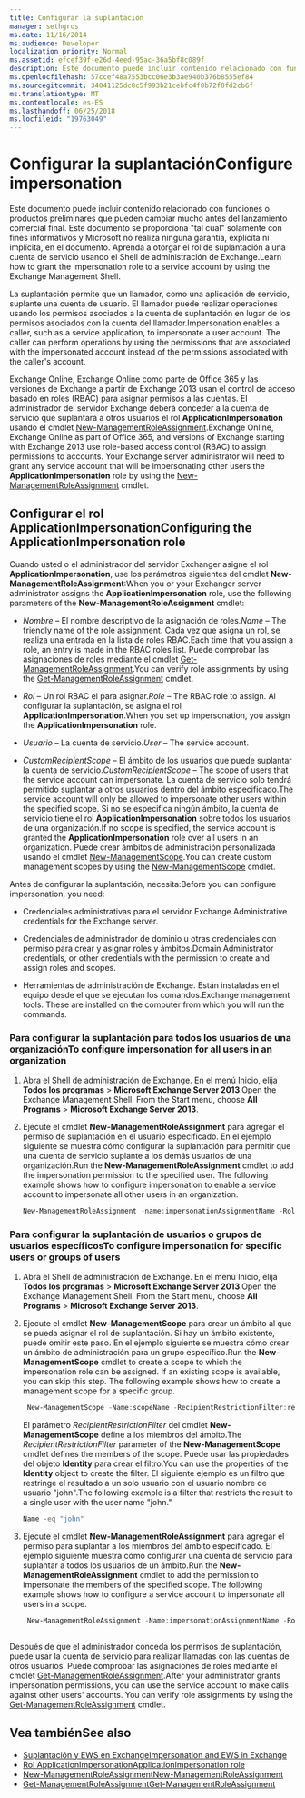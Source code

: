 ```yaml
---
title: Configurar la suplantación
manager: sethgros
ms.date: 11/16/2014
ms.audience: Developer
localization_priority: Normal
ms.assetid: efcef39f-e26d-4eed-95ac-36a5bf8c089f
description: Este documento puede incluir contenido relacionado con funciones o productos preliminares que pueden cambiar mucho antes del lanzamiento comercial final. Este documento se proporciona "tal cual" solamente con fines informativos y Microsoft no realiza ninguna garantía, explícita ni implícita, en el documento. Aprenda a otorgar el rol de suplantación a una cuenta de servicio usando el Shell de administración de Exchange.
ms.openlocfilehash: 57ccef48a7553bcc06e3b3ae940b376b8555ef84
ms.sourcegitcommit: 34041125dc8c5f993b21cebfc4f8b72f0fd2cb6f
ms.translationtype: MT
ms.contentlocale: es-ES
ms.lasthandoff: 06/25/2018
ms.locfileid: "19763049"
---
```

# <a name="configure-impersonation"></a><span data-ttu-id="16737-103">Configurar la suplantación</span><span class="sxs-lookup"><span data-stu-id="16737-103">Configure impersonation</span></span>

<span data-ttu-id="16737-104">Este documento puede incluir contenido relacionado con funciones o productos preliminares que pueden cambiar mucho antes del lanzamiento comercial final. Este documento se proporciona "tal cual" solamente con fines informativos y Microsoft no realiza ninguna garantía, explícita ni implícita, en el documento. Aprenda a otorgar el rol de suplantación a una cuenta de servicio usando el Shell de administración de Exchange.</span><span class="sxs-lookup"><span data-stu-id="16737-104">Learn how to grant the impersonation role to a service account by using the Exchange Management Shell.</span></span> 
  
<span data-ttu-id="16737-p101">La suplantación permite que un llamador, como una aplicación de servicio, suplante una cuenta de usuario. El llamador puede realizar operaciones usando los permisos asociados a la cuenta de suplantación en lugar de los permisos asociados con la cuenta del llamador.</span><span class="sxs-lookup"><span data-stu-id="16737-p101">Impersonation enables a caller, such as a service application, to impersonate a user account. The caller can perform operations by using the permissions that are associated with the impersonated account instead of the permissions associated with the caller's account.</span></span>
  
<span data-ttu-id="16737-p102">Exchange Online, Exchange Online como parte de Office 365 y las versiones de Exchange a partir de Exchange 2013 usan el control de acceso basado en roles (RBAC) para asignar permisos a las cuentas. El administrador del servidor Exchange deberá conceder a la cuenta de servicio que suplantará a otros usuarios el rol **ApplicationImpersonation** usando el cmdlet [New-ManagementRoleAssignment](http://msdn.microsoft.com/library/34d4f2e3-f2c5-49e1-a6a9-1366da65a78c.aspx).</span><span class="sxs-lookup"><span data-stu-id="16737-p102">Exchange Online, Exchange Online as part of Office 365, and versions of Exchange starting with Exchange 2013 use role-based access control (RBAC) to assign permissions to accounts. Your Exchange server administrator will need to grant any service account that will be impersonating other users the **ApplicationImpersonation** role by using the [New-ManagementRoleAssignment](http://msdn.microsoft.com/library/34d4f2e3-f2c5-49e1-a6a9-1366da65a78c.aspx) cmdlet.</span></span> 
  
## <a name="configuring-the-applicationimpersonation-role"></a><span data-ttu-id="16737-109">Configurar el rol ApplicationImpersonation</span><span class="sxs-lookup"><span data-stu-id="16737-109">Configuring the ApplicationImpersonation role</span></span>

<span data-ttu-id="16737-110">Cuando usted o el administrador del servidor Exchanger asigne el rol **ApplicationImpersonation**, use los parámetros siguientes del cmdlet **New-ManagementRoleAssignment**:</span><span class="sxs-lookup"><span data-stu-id="16737-110">When you or your Exchanger server administrator assigns the **ApplicationImpersonation** role, use the following parameters of the **New-ManagementRoleAssignment** cmdlet:</span></span> 
  
-  <span data-ttu-id="16737-111">_Nombre_ &ndash; El nombre descriptivo de la asignación de roles.</span><span class="sxs-lookup"><span data-stu-id="16737-111">_Name_ &ndash; The friendly name of the role assignment.</span></span> <span data-ttu-id="16737-112">Cada vez que asigna un rol, se realiza una entrada en la lista de roles RBAC.</span><span class="sxs-lookup"><span data-stu-id="16737-112">Each time that you assign a role, an entry is made in the RBAC roles list.</span></span> <span data-ttu-id="16737-113">Puede comprobar las asignaciones de roles mediante el cmdlet [Get-ManagementRoleAssignment](http://msdn.microsoft.com/library/a3a6ee46-061b-444a-8639-43a416309445.aspx).</span><span class="sxs-lookup"><span data-stu-id="16737-113">You can verify role assignments by using the [Get-ManagementRoleAssignment](http://msdn.microsoft.com/library/a3a6ee46-061b-444a-8639-43a416309445.aspx) cmdlet.</span></span> 
    
-  <span data-ttu-id="16737-114">_Rol_ &ndash; Un rol RBAC el para asignar.</span><span class="sxs-lookup"><span data-stu-id="16737-114">_Role_ &ndash; The RBAC role to assign.</span></span> <span data-ttu-id="16737-115">Al configurar la suplantación, se asigna el rol **ApplicationImpersonation**.</span><span class="sxs-lookup"><span data-stu-id="16737-115">When you set up impersonation, you assign the **ApplicationImpersonation** role.</span></span> 
    
-  <span data-ttu-id="16737-116">_Usuario_ &ndash; La cuenta de servicio.</span><span class="sxs-lookup"><span data-stu-id="16737-116">_User_ &ndash; The service account.</span></span> 
    
-  <span data-ttu-id="16737-117">_CustomRecipientScope_ &ndash; El ámbito de los usuarios que puede suplantar la cuenta de servicio.</span><span class="sxs-lookup"><span data-stu-id="16737-117">_CustomRecipientScope_ &ndash; The scope of users that the service account can impersonate.</span></span> <span data-ttu-id="16737-118">La cuenta de servicio solo tendrá permitido suplantar a otros usuarios dentro del ámbito especificado.</span><span class="sxs-lookup"><span data-stu-id="16737-118">The service account will only be allowed to impersonate other users within the specified scope.</span></span> <span data-ttu-id="16737-119">Si no se especifica ningún ámbito, la cuenta de servicio tiene el rol **ApplicationImpersonation** sobre todos los usuarios de una organización.</span><span class="sxs-lookup"><span data-stu-id="16737-119">If no scope is specified, the service account is granted the **ApplicationImpersonation** role over all users in an organization.</span></span> <span data-ttu-id="16737-120">Puede crear ámbitos de administración personalizada usando el cmdlet [New-ManagementScope](http://msdn.microsoft.com/library/1ea1f474-69d6-48c0-9beb-bfa4442c5dab.aspx).</span><span class="sxs-lookup"><span data-stu-id="16737-120">You can create custom management scopes by using the [New-ManagementScope](http://msdn.microsoft.com/library/1ea1f474-69d6-48c0-9beb-bfa4442c5dab.aspx) cmdlet.</span></span> 
    
<span data-ttu-id="16737-121">Antes de configurar la suplantación, necesita:</span><span class="sxs-lookup"><span data-stu-id="16737-121">Before you can configure impersonation, you need:</span></span>
  
- <span data-ttu-id="16737-122">Credenciales administrativas para el servidor Exchange.</span><span class="sxs-lookup"><span data-stu-id="16737-122">Administrative credentials for the Exchange server.</span></span>
    
- <span data-ttu-id="16737-123">Credenciales de administrador de dominio u otras credenciales con permiso para crear y asignar roles y ámbitos.</span><span class="sxs-lookup"><span data-stu-id="16737-123">Domain Administrator credentials, or other credentials with the permission to create and assign roles and scopes.</span></span>
    
- <span data-ttu-id="16737-p106">Herramientas de administración de Exchange. Están instaladas en el equipo desde el que se ejecutan los comandos.</span><span class="sxs-lookup"><span data-stu-id="16737-p106">Exchange management tools. These are installed on the computer from which you will run the commands.</span></span>
    
### <a name="to-configure-impersonation-for-all-users-in-an-organization"></a><span data-ttu-id="16737-126">Para configurar la suplantación para todos los usuarios de una organización</span><span class="sxs-lookup"><span data-stu-id="16737-126">To configure impersonation for all users in an organization</span></span>

1. <span data-ttu-id="16737-p107">Abra el Shell de administración de Exchange. En el menú Inicio, elija **Todos los programas** > **Microsoft Exchange Server 2013**.</span><span class="sxs-lookup"><span data-stu-id="16737-p107">Open the Exchange Management Shell. From the Start menu, choose **All Programs** > **Microsoft Exchange Server 2013**.</span></span> 
    
2. <span data-ttu-id="16737-p108">Ejecute el cmdlet **New-ManagementRoleAssignment** para agregar el permiso de suplantación en el usuario especificado. En el ejemplo siguiente se muestra cómo configurar la suplantación para permitir que una cuenta de servicio suplante a los demás usuarios de una organización.</span><span class="sxs-lookup"><span data-stu-id="16737-p108">Run the **New-ManagementRoleAssignment** cmdlet to add the impersonation permission to the specified user. The following example shows how to configure impersonation to enable a service account to impersonate all other users in an organization.</span></span> 
    
   ```powershell
   New-ManagementRoleAssignment -name:impersonationAssignmentName -Role:ApplicationImpersonation -User:serviceAccount 
   ```

### <a name="to-configure-impersonation-for-specific-users-or-groups-of-users"></a><span data-ttu-id="16737-131">Para configurar la suplantación de usuarios o grupos de usuarios específicos</span><span class="sxs-lookup"><span data-stu-id="16737-131">To configure impersonation for specific users or groups of users</span></span>

1. <span data-ttu-id="16737-p109">Abra el Shell de administración de Exchange. En el menú Inicio, elija **Todos los programas** > **Microsoft Exchange Server 2013**.</span><span class="sxs-lookup"><span data-stu-id="16737-p109">Open the Exchange Management Shell. From the Start menu, choose **All Programs** > **Microsoft Exchange Server 2013**.</span></span> 
    
2. <span data-ttu-id="16737-p110">Ejecute el cmdlet **New-ManagementScope** para crear un ámbito al que se pueda asignar el rol de suplantación. Si hay un ámbito existente, puede omitir este paso. En el ejemplo siguiente se muestra cómo crear un ámbito de administración para un grupo específico.</span><span class="sxs-lookup"><span data-stu-id="16737-p110">Run the **New-ManagementScope** cmdlet to create a scope to which the impersonation role can be assigned. If an existing scope is available, you can skip this step. The following example shows how to create a management scope for a specific group.</span></span> 
    
   ```powershell
    New-ManagementScope -Name:scopeName -RecipientRestrictionFilter:recipientFilter
   ```

   <span data-ttu-id="16737-137">El parámetro _RecipientRestrictionFilter_ del cmdlet **New-ManagementScope** define a los miembros del ámbito.</span><span class="sxs-lookup"><span data-stu-id="16737-137">The _RecipientRestrictionFilter_ parameter of the **New-ManagementScope** cmdlet defines the members of the scope.</span></span> <span data-ttu-id="16737-138">Puede usar las propiedades del objeto **Identity** para crear el filtro.</span><span class="sxs-lookup"><span data-stu-id="16737-138">You can use the properties of the **Identity** object to create the filter.</span></span> <span data-ttu-id="16737-139">El siguiente ejemplo es un filtro que restringe el resultado a un solo usuario con el usuario nombre de usuario "john".</span><span class="sxs-lookup"><span data-stu-id="16737-139">The following example is a filter that restricts the result to a single user with the user name "john."</span></span> 
    
   ```powershell
   Name -eq "john"
   ```

3. <span data-ttu-id="16737-p112">Ejecute el cmdlet **New-ManagementRoleAssignment** para agregar el permiso para suplantar a los miembros del ámbito especificado. El ejemplo siguiente muestra cómo configurar una cuenta de servicio para suplantar a todos los usuarios de un ámbito.</span><span class="sxs-lookup"><span data-stu-id="16737-p112">Run the **New-ManagementRoleAssignment** cmdlet to add the permission to impersonate the members of the specified scope. The following example shows how to configure a service account to impersonate all users in a scope.</span></span> 
    
   ```powershell
    New-ManagementRoleAssignment -Name:impersonationAssignmentName -Role:ApplicationImpersonation -User:serviceAccount -CustomRecipientWriteScope:scopeName
    
   ```


<span data-ttu-id="16737-p113">Después de que el administrador conceda los permisos de suplantación, puede usar la cuenta de servicio para realizar llamadas con las cuentas de otros usuarios. Puede comprobar las asignaciones de roles mediante el cmdlet [Get-ManagementRoleAssignment](http://msdn.microsoft.com/library/a3a6ee46-061b-444a-8639-43a416309445.aspx).</span><span class="sxs-lookup"><span data-stu-id="16737-p113">After your administrator grants impersonation permissions, you can use the service account to make calls against other users' accounts. You can verify role assignments by using the [Get-ManagementRoleAssignment](http://msdn.microsoft.com/library/a3a6ee46-061b-444a-8639-43a416309445.aspx) cmdlet.</span></span> 
  
## <a name="see-also"></a><span data-ttu-id="16737-144">Vea también</span><span class="sxs-lookup"><span data-stu-id="16737-144">See also</span></span>

- [<span data-ttu-id="16737-145">Suplantación y EWS en Exchange</span><span class="sxs-lookup"><span data-stu-id="16737-145">Impersonation and EWS in Exchange</span></span>](impersonation-and-ews-in-exchange.md)
- [<span data-ttu-id="16737-146">Rol ApplicationImpersonation</span><span class="sxs-lookup"><span data-stu-id="16737-146">ApplicationImpersonation role</span></span>](http://technet.microsoft.com/en-us/library/dd776119%28v=exchg.150%29.aspx)   
- [<span data-ttu-id="16737-147">New-ManagementRoleAssignment</span><span class="sxs-lookup"><span data-stu-id="16737-147">New-ManagementRoleAssignment</span></span>](http://msdn.microsoft.com/library/34d4f2e3-f2c5-49e1-a6a9-1366da65a78c.aspx)    
- [<span data-ttu-id="16737-148">Get-ManagementRoleAssignment</span><span class="sxs-lookup"><span data-stu-id="16737-148">Get-ManagementRoleAssignment</span></span>](http://msdn.microsoft.com/library/a3a6ee46-061b-444a-8639-43a416309445.aspx)
    

